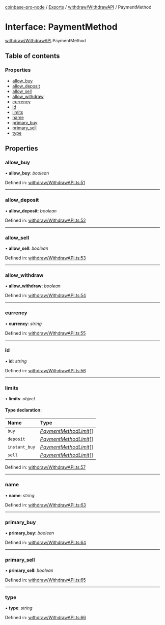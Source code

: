 [coinbase-pro-node](../README.md) / [Exports](../modules.md) / [withdraw/WithdrawAPI](../modules/withdraw_withdrawapi.md) / PaymentMethod

# Interface: PaymentMethod

[withdraw/WithdrawAPI](../modules/withdraw_withdrawapi.md).PaymentMethod

## Table of contents

### Properties

- [allow\_buy](withdraw_withdrawapi.paymentmethod.md#allow_buy)
- [allow\_deposit](withdraw_withdrawapi.paymentmethod.md#allow_deposit)
- [allow\_sell](withdraw_withdrawapi.paymentmethod.md#allow_sell)
- [allow\_withdraw](withdraw_withdrawapi.paymentmethod.md#allow_withdraw)
- [currency](withdraw_withdrawapi.paymentmethod.md#currency)
- [id](withdraw_withdrawapi.paymentmethod.md#id)
- [limits](withdraw_withdrawapi.paymentmethod.md#limits)
- [name](withdraw_withdrawapi.paymentmethod.md#name)
- [primary\_buy](withdraw_withdrawapi.paymentmethod.md#primary_buy)
- [primary\_sell](withdraw_withdrawapi.paymentmethod.md#primary_sell)
- [type](withdraw_withdrawapi.paymentmethod.md#type)

## Properties

### allow\_buy

• **allow\_buy**: *boolean*

Defined in: [withdraw/WithdrawAPI.ts:51](https://github.com/bennycode/coinbase-pro-node/blob/760c258/src/withdraw/WithdrawAPI.ts#L51)

___

### allow\_deposit

• **allow\_deposit**: *boolean*

Defined in: [withdraw/WithdrawAPI.ts:52](https://github.com/bennycode/coinbase-pro-node/blob/760c258/src/withdraw/WithdrawAPI.ts#L52)

___

### allow\_sell

• **allow\_sell**: *boolean*

Defined in: [withdraw/WithdrawAPI.ts:53](https://github.com/bennycode/coinbase-pro-node/blob/760c258/src/withdraw/WithdrawAPI.ts#L53)

___

### allow\_withdraw

• **allow\_withdraw**: *boolean*

Defined in: [withdraw/WithdrawAPI.ts:54](https://github.com/bennycode/coinbase-pro-node/blob/760c258/src/withdraw/WithdrawAPI.ts#L54)

___

### currency

• **currency**: *string*

Defined in: [withdraw/WithdrawAPI.ts:55](https://github.com/bennycode/coinbase-pro-node/blob/760c258/src/withdraw/WithdrawAPI.ts#L55)

___

### id

• **id**: *string*

Defined in: [withdraw/WithdrawAPI.ts:56](https://github.com/bennycode/coinbase-pro-node/blob/760c258/src/withdraw/WithdrawAPI.ts#L56)

___

### limits

• **limits**: *object*

#### Type declaration:

Name | Type |
:------ | :------ |
`buy` | [*PaymentMethodLimit*](withdraw_withdrawapi.paymentmethodlimit.md)[] |
`deposit` | [*PaymentMethodLimit*](withdraw_withdrawapi.paymentmethodlimit.md)[] |
`instant_buy` | [*PaymentMethodLimit*](withdraw_withdrawapi.paymentmethodlimit.md)[] |
`sell` | [*PaymentMethodLimit*](withdraw_withdrawapi.paymentmethodlimit.md)[] |

Defined in: [withdraw/WithdrawAPI.ts:57](https://github.com/bennycode/coinbase-pro-node/blob/760c258/src/withdraw/WithdrawAPI.ts#L57)

___

### name

• **name**: *string*

Defined in: [withdraw/WithdrawAPI.ts:63](https://github.com/bennycode/coinbase-pro-node/blob/760c258/src/withdraw/WithdrawAPI.ts#L63)

___

### primary\_buy

• **primary\_buy**: *boolean*

Defined in: [withdraw/WithdrawAPI.ts:64](https://github.com/bennycode/coinbase-pro-node/blob/760c258/src/withdraw/WithdrawAPI.ts#L64)

___

### primary\_sell

• **primary\_sell**: *boolean*

Defined in: [withdraw/WithdrawAPI.ts:65](https://github.com/bennycode/coinbase-pro-node/blob/760c258/src/withdraw/WithdrawAPI.ts#L65)

___

### type

• **type**: *string*

Defined in: [withdraw/WithdrawAPI.ts:66](https://github.com/bennycode/coinbase-pro-node/blob/760c258/src/withdraw/WithdrawAPI.ts#L66)
